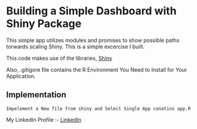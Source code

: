 # Building a Simple Dashboard with Shiny Package

This simple app utilizes modules and promises to show possible paths torwards scaling Shiny. This is a simple excercise I built.

 This code makes use of the libraries, [Shiny](https://www.r-project.org/nosvn/pandoc/shiny.html)

 Also, .gitigore file contains the R Environment You Need to Install for Your Application.

## Implementation
 ```
Impelement a New file from shiny and Select Single App conatins app.R
```

My LinkedIn Profile :- [LinkedIn](www.linkedin.com/in/pandula-p-300776185)

 

